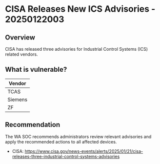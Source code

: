 # CISA Releases New ICS Advisories - 20250122003

## Overview

CISA has released three advisories for Industrial Control Systems (ICS) related vendors.

## What is vulnerable?

| Vendor  |
| ------- |
| TCAS    |
| Siemens |
| ZF      |

## Recommendation

The WA SOC recommends administrators review relevant advisories and apply the recommended actions to all affected devices.

- CISA: <https://www.cisa.gov/news-events/alerts/2025/01/21/cisa-releases-three-industrial-control-systems-advisories>
